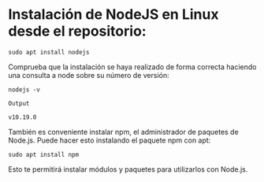 # Instalación de NodeJS en Linux desde el repositorio: 

    sudo apt install nodejs
    
Comprueba que la instalación se haya realizado de forma correcta haciendo una consulta a node sobre su número de versión:

    nodejs -v

    Output

    v10.19.0

También es conveniente instalar npm, el administrador de paquetes de Node.js. Puede hacer esto instalando el paquete npm con apt:

    sudo apt install npm
 
Esto te permitirá instalar módulos y paquetes para utilizarlos con Node.js.
